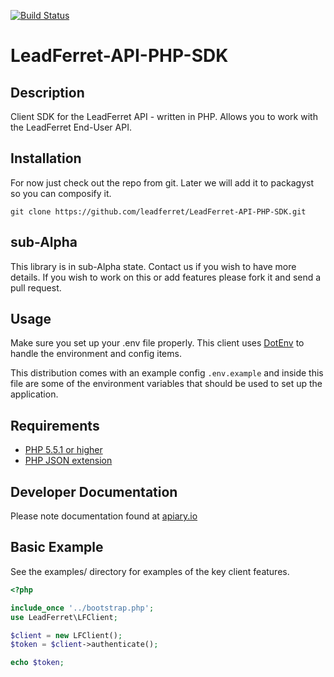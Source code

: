 [![Build Status](https://travis-ci.org/leadferret/LeadFerret-API-PHP-SDK.svg)](https://travis-ci.org/leadferret/LeadFerret-API-PHP-SDK)

# LeadFerret-API-PHP-SDK

## Description

Client SDK for the LeadFerret API - written in PHP. Allows you to work with the LeadFerret End-User API. 

## Installation 

For now just check out the repo from git. Later we will add it to packagyst so you can composify it.  

    git clone https://github.com/leadferret/LeadFerret-API-PHP-SDK.git

## sub-Alpha 

This library is in sub-Alpha state. Contact us if you wish to have more details. If you wish to work on this or add features please fork it and send a pull request. 


## Usage

Make sure you set up your .env file properly.  This client uses [DotEnv](https://github.com/vlucas/phpdotenv) to handle the environment and config items. 

This distribution comes with an example config `.env.example` and inside this file are some of the environment variables that should be used to set up the application. 

## Requirements ##
* [PHP 5.5.1 or higher](http://www.php.net/)
* [PHP JSON extension](http://php.net/manual/en/book.json.php)


## Developer Documentation ##

Please note documentation found at [apiary.io](http://docs.leadferretuser.apiary.io/#)

## Basic Example ##

See the examples/ directory for examples of the key client features.
```PHP
<?php

include_once '../bootstrap.php';
use LeadFerret\LFClient;

$client = new LFClient();
$token = $client->authenticate();

echo $token;
  
```
